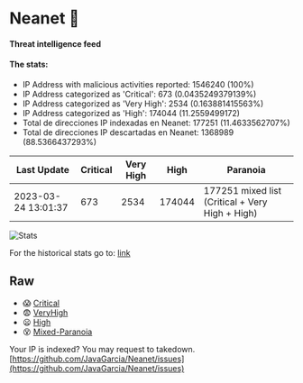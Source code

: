 # Neanet :hocho:
#### Threat intelligence feed
#### The stats:

- IP Address with malicious activities reported: 1546240 (100%)
- IP Address categorized as 'Critical':  673 (0.0435249379139%)
- IP Address categorized as 'Very High':  2534 (0.163881415563%)
- IP Address categorized as 'High':  174044 (11.2559499172)
- Total de direcciones IP indexadas en Neanet:  177251 (11.4633562707%)
- Total de direcciones IP descartadas en Neanet:  1368989 (88.5366437293%)

| Last Update | Critical | Very High | High | Paranoia |
| --- | --- | --- | --- | --- |
| 2023-03-24 13:01:37 | 673 | 2534 | 174044 | 177251 mixed list (Critical + Very High + High)|

![Stats](https://docs.google.com/spreadsheets/d/e/2PACX-1vSnaNMIXVabIpDJjufMlzH7poXnshF3mgd8Is1g9ytUEzVsP5my4Trn8f-xkoLLQ38xpL3HtmUexLo6/pubchart?oid=501124687&format=image)

For the historical stats go to: [link](/stats.csv)
## Raw
- :scream: [Critical](https://raw.githubusercontent.com/JavaGarcia/Neanet/master/blacklists/neanet_critical.txt)
- :fearful: [VeryHigh](https://raw.githubusercontent.com/JavaGarcia/Neanet/master/blacklists/neanet_veryHigh.txtt)
- :frowning: [High](https://raw.githubusercontent.com/JavaGarcia/Neanet/master/blacklists/neanet_high.txt)
- :dizzy_face: [Mixed-Paranoia](https://raw.githubusercontent.com/JavaGarcia/Neanet/master/blacklists/neanet_all.txt)


Your IP is indexed? You may request to takedown. [https://github.com/JavaGarcia/Neanet/issues](https://github.com/JavaGarcia/Neanet/issues)










































































































































































































































































































































































































































































































































































































































































































































































































































































































































































































































































































































































































































































































































































































































































































































































































































































































































































































































































































































































































































































































































































































































































































































































































































































































































































































































































































































































































































































































































































































































































































































































































































































































































































































































































































































































































































































































































































































































































































































































































































































































































































































































































































































































































































































































































































































































































































































































































































































































































































































































































































































































































































































































































































































































































































































































































































































































































































































































































































































































































































































































































































































































































































































































































































































































































































































































































































































































































































































































































































































































































































































































































































































































































































































































































































































































































































































































































































































































































































































































































































































































































































































































































































































































































































































































































































































































































































































































































































































































































































































































































































































































































































































































































































































































































































































































































































































































































































































































































































































































































































































































































































































































































































